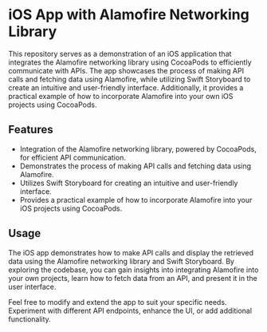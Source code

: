 # iOS App with Alamofire Networking Library

This repository serves as a demonstration of an iOS application that integrates the Alamofire networking library using CocoaPods to efficiently communicate with APIs. The app showcases the process of making API calls and fetching data using Alamofire, while utilizing Swift Storyboard to create an intuitive and user-friendly interface. Additionally, it provides a practical example of how to incorporate Alamofire into your own iOS projects using CocoaPods.

## Features

* Integration of the Alamofire networking library, powered by CocoaPods, for efficient API communication.
* Demonstrates the process of making API calls and fetching data using Alamofire.
* Utilizes Swift Storyboard for creating an intuitive and user-friendly interface.
* Provides a practical example of how to incorporate Alamofire into your iOS projects using CocoaPods.

## Usage

The iOS app demonstrates how to make API calls and display the retrieved data using the Alamofire networking library and Swift Storyboard. By exploring the codebase, you can gain insights into integrating Alamofire into your own projects, learn how to fetch data from an API, and present it in the user interface.

Feel free to modify and extend the app to suit your specific needs. Experiment with different API endpoints, enhance the UI, or add additional functionality.
